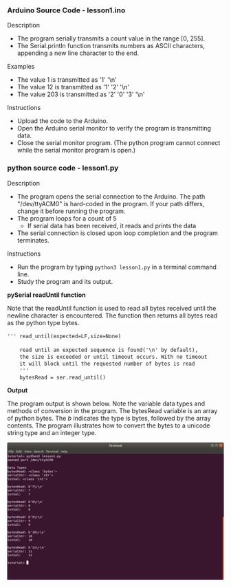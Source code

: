 ### Arduino Source Code - lesson1.ino

Description
- The program serially transmits a count value in the range [0, 255]. 
- The Serial.println function transmits numbers as ASCII characters, appending a new line character to the end.

Examples
- The value 1 is transmitted as '1' '\n'
- The value 12 is transmitted as '1' '2' '\n'
- The value 203 is transmitted as '2' '0' '3' '\n'

Instructions
- Upload the code to the Arduino. 
- Open the Arduino serial monitor to verify the program is transmitting data. 
- Close the serial monitor program. (The python program cannot connect while the serial monitor program is open.)



### python source code - lesson1.py

Description
- The program opens the serial connection to the Arduino. The path "/dev/ttyACM0" is hard-coded in the program. If your path differs, change it before running the program.
- The program loops for a count of 5
    - If serial data has been received, it reads and prints the data
- The serial connection is closed upon loop completion and the program terminates.

Instructions
- Run the program by typing `python3 lesson1.py` in a terminal command line.
- Study the program and its output. 



**pySerial readUntil function**

Note that the readUntil function is used to read all bytes received until the newline character is encountered. The function then returns all bytes read as the python type bytes.

```
''' read_until(expected=LF,size=None)

    read until an expected sequence is found('\n' by default),
    the size is exceeded or until timeout occurs. With no timeout
    it will block until the requested number of bytes is read
    '''
    bytesRead = ser.read_until()

```

**Output**

The program output is shown below. Note the variable data types and methods of conversion in the program. The bytesRead variable is an array of python bytes. The *b* indicates the type is bytes, followed by the array contents. The program illustrates how to convert the bytes to a unicode string type and an integer type.


![Lesson 1 output](./images/lesson1_output.png "python lesson 1 output")


